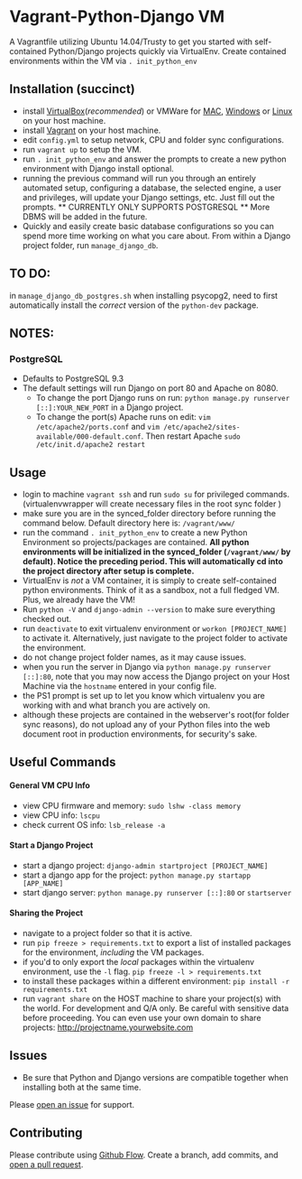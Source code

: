 # Vagrant-Python-Django VM

A Vagrantfile utilizing Ubuntu 14.04/Trusty to get you started with self-contained Python/Django projects quickly via VirtualEnv.
Create contained environments within the VM via `. init_python_env`

## Installation (succinct)
  - install [VirtualBox](https://www.virtualbox.org/wiki/Downloads)(_recommended_) or VMWare for [MAC](https://my.vmware.com/web/vmware/info?slug=desktop_end_user_computing/vmware_fusion/8_0), [Windows](http://www.vmware.com/products/workstation.html) or [Linux](http://www.vmware.com/products/workstation-for-linux.html) on your host machine.
  - install [Vagrant](https://www.vagrantup.com/downloads.html) on your host machine.
  - edit `config.yml` to setup network, CPU and folder sync configurations.
  - run `vagrant up` to setup the VM.
  - run `. init_python_env` and answer the prompts to create a new python environment with Django install optional.
  - running the previous command will run you through an entirely automated setup, configuring a database, the selected engine, a user and privileges, will update your Django settings, etc. Just fill out the prompts. ** CURRENTLY ONLY SUPPORTS POSTGRESQL ** More DBMS will be added in the future.
  - Quickly and easily create basic database configurations so you can spend more time working on what you care about. From within a Django project folder, run `manage_django_db`.


## TO DO:
  in `manage_django_db_postgres.sh` when installing psycopg2, need to first automatically install the _correct_ version of the `python-dev` package.

## NOTES:
  ### PostgreSQL
  - Defaults to PostgreSQL 9.3
  - The default settings will run Django on port 80 and Apache on 8080.
    - To change the port Django runs on run: `python manage.py runserver [::]:YOUR_NEW_PORT` in a Django project.
    - To change the port(s) Apache runs on edit: `vim /etc/apache2/ports.conf` and `vim /etc/apache2/sites-available/000-default.conf`. Then restart Apache `sudo /etc/init.d/apache2 restart`

## Usage

  - login to machine `vagrant ssh` and run `sudo su` for privileged commands. (virtualenvwrapper will create necessary files in the root sync folder )
  - make sure you are in the synced_folder directory before running the command below. Default directory here is: `/vagrant/www/`
  - run the command `. init_python_env` to create a new Python Environment so projects/packages are contained. **All python environments will be initialized in the synced_folder (`/vagrant/www/` by default). Notice the preceding period. This will automatically cd into the project directory after setup is complete.**
  - VirtualEnv is _not_ a VM container, it is simply to create self-contained python environments. Think of it as a sandbox, not a full fledged VM. Plus, we already have the VM!
  - Run `python -V` and `django-admin --version` to make sure everything checked out.
  - run `deactivate` to exit virtualenv environment or `workon [PROJECT_NAME]` to activate it. Alternatively, just navigate to the project folder to activate the environment.
  - do not change project folder names, as it may cause issues.
  - when you run the server in Django via `python manage.py runserver [::]:80`, note that you may now access the Django project on your Host Machine via the `hostname` entered in your config file.
  - the PS1 prompt is set up to let you know which virtualenv you are working with and what branch you are actively on.
  - although these projects are contained in the webserver's root(for folder sync reasons), do not upload any of your Python files into the web document root in production environments, for security's sake.

## Useful Commands
#### General VM CPU Info
  - view CPU firmware and memory: `sudo lshw -class memory`
  - view CPU info: `lscpu`
  - check current OS info: `lsb_release -a`

#### Start a Django Project
  - start a django project: `django-admin startproject [PROJECT_NAME]`
  - start a django app for the project: `python manage.py startapp [APP_NAME]`
  - start django server: `python manage.py runserver [::]:80` or `startserver`

#### Sharing the Project
  - navigate to a project folder so that it is active.
  - run `pip freeze > requirements.txt` to export a list of installed packages for the environment, _including_ the VM packages.
  - if you'd to only export the _local_ packages within the virtualenv environment, use the `-l` flag. `pip freeze -l > requirements.txt`
  - to install these packages within a different environment: `pip install -r requirements.txt`
  - run `vagrant share` on the HOST machine to share your project(s) with the world. For development and Q/A only. Be careful with sensitive data before proceeding. You can even use your own domain to share projects: http://projectname.yourwebsite.com

## Issues
  - Be sure that Python and Django versions are compatible together when installing both at the same time.

Please [open an issue](https://github.com/ccurtin/vagrant-python-django/issues/new) for support.

## Contributing

Please contribute using [Github Flow](https://guides.github.com/introduction/flow/). Create a branch, add commits, and [open a pull request](https://github.com/ccurtin/vagrant-python-django/compare/).
